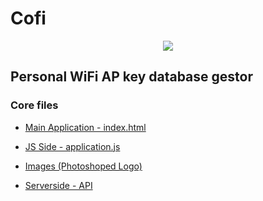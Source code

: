 # Cofi

<p align="center">
  <img src="https://gitlab.com/coriumalpha/cofi/raw/046131533621779dd3f4097516019199fa0cf72d/images/miniLogo.png"/>
</p>

## Personal WiFi AP key database gestor

### Core files

*   [Main Application - index.html](index.html)

*   [JS Side - application.js](js/application.js)

*   [Images (Photoshoped Logo)](images/)

*   [Serverside - API](https://gitlab.com/coriumalpha/vadkert)
